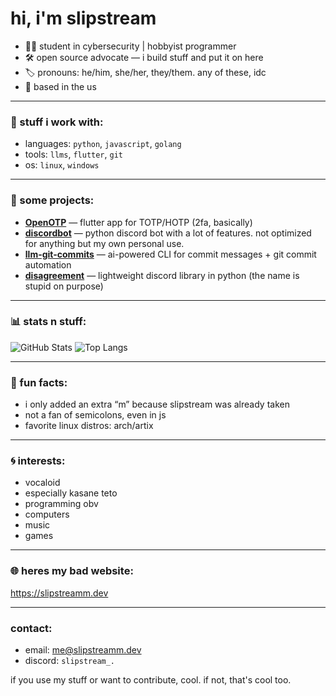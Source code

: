# hi, i'm slipstream

- 👨‍💻 student in cybersecurity | hobbyist programmer  
- 🛠️ open source advocate — i build stuff and put it on here  
- 🏷️ pronouns: he/him, she/her, they/them. any of these, idc   
- 📍 based in the us

---

### 🧠 stuff i work with:
- languages: `python`, `javascript`, `golang`
- tools: `llms`, `flutter`, `git`
- os: `linux`, `windows`

---

### 🚧 some projects:
- [**OpenOTP**](https://github.com/Slipstreamm/OpenOTP) — flutter app for TOTP/HOTP (2fa, basically)  
- [**discordbot**](https://github.com/Slipstreamm/discordbot) — python discord bot with a lot of features. not optimized for anything but my own personal use. 
- [**llm-git-commits**](https://github.com/Slipstreamm/llm-git-commits) — ai-powered CLI for commit messages + git commit automation  
- [**disagreement**](https://github.com/Slipstreamm/disagreement) — lightweight discord library in python (the name is stupid on purpose)

---

### 📊 stats n stuff:

![GitHub Stats](https://github-readme-stats.vercel.app/api?username=Slipstreamm&show_icons=true&theme=radical&hide=prs)
![Top Langs](https://github-readme-stats.vercel.app/api/top-langs/?username=Slipstreamm&layout=compact&theme=radical)

---

### 🧩 fun facts:
- i only added an extra “m” because slipstream was already taken  
- not a fan of semicolons, even in js  
- favorite linux distros: arch/artix
  
---

### 🌀 interests:
- vocaloid
- especially kasane teto
- programming obv
- computers
- music
- games

---

### 🌐 heres my bad website:
https://slipstreamm.dev

---

### contact:
- email: [me@slipstreamm.dev](mailto:me@slipstreamm.dev)
- discord: `slipstream_.`

if you use my stuff or want to contribute, cool. if not, that's cool too.
